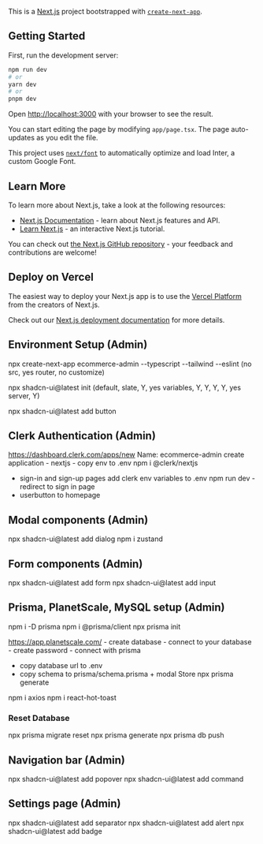 This is a [Next.js](https://nextjs.org/) project bootstrapped with [`create-next-app`](https://github.com/vercel/next.js/tree/canary/packages/create-next-app).

## Getting Started

First, run the development server:

```bash
npm run dev
# or
yarn dev
# or
pnpm dev
```

Open [http://localhost:3000](http://localhost:3000) with your browser to see the result.

You can start editing the page by modifying `app/page.tsx`. The page auto-updates as you edit the file.

This project uses [`next/font`](https://nextjs.org/docs/basic-features/font-optimization) to automatically optimize and load Inter, a custom Google Font.

## Learn More

To learn more about Next.js, take a look at the following resources:

- [Next.js Documentation](https://nextjs.org/docs) - learn about Next.js features and API.
- [Learn Next.js](https://nextjs.org/learn) - an interactive Next.js tutorial.

You can check out [the Next.js GitHub repository](https://github.com/vercel/next.js/) - your feedback and contributions are welcome!

## Deploy on Vercel

The easiest way to deploy your Next.js app is to use the [Vercel Platform](https://vercel.com/new?utm_medium=default-template&filter=next.js&utm_source=create-next-app&utm_campaign=create-next-app-readme) from the creators of Next.js.

Check out our [Next.js deployment documentation](https://nextjs.org/docs/deployment) for more details.

## Environment Setup (Admin)
npx create-next-app ecommerce-admin --typescript --tailwind --eslint
(no src, yes router, no customize)

npx shadcn-ui@latest init
(default, slate, Y, yes variables, Y, Y, Y, Y, yes server, Y)

npx shadcn-ui@latest add button

## Clerk Authentication (Admin)
https://dashboard.clerk.com/apps/new
Name: ecommerce-admin
create application - nextjs - copy env to .env
npm i @clerk/nextjs
<mount clerk provider>
- sign-in and sign-up pages
add clerk env variables to .env
npm run dev - redirect to sign in page
- userbutton to homepage

## Modal components (Admin)
npx shadcn-ui@latest add dialog
npm i zustand

## Form components (Admin)
npx shadcn-ui@latest add form
npx shadcn-ui@latest add input

## Prisma, PlanetScale, MySQL setup (Admin)
npm i -D prisma
npm i @prisma/client
npx prisma init

https://app.planetscale.com/ - create database - connect to your database - create password - connect with prisma
- copy database url to .env
- copy schema to prisma/schema.prisma + modal Store
npx prisma generate

npm i axios
npm i react-hot-toast

### Reset Database
npx prisma migrate reset
npx prisma generate
npx prisma db push

## Navigation bar (Admin)
npx shadcn-ui@latest add popover
npx shadcn-ui@latest add command

## Settings page (Admin)
npx shadcn-ui@latest add separator
npx shadcn-ui@latest add alert
npx shadcn-ui@latest add badge